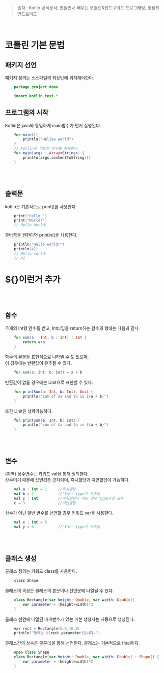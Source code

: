 > 출처 : Kotlin 공식문서, 만들면서 배우는 코틀린&안드로이드 프로그래밍, 깡쌤의 안드로이드

<br>

# 코틀린 기본 문법


## 패키지 선언
패키지 정의는 소스파일의 최상단에 위치해야한다.
```kotlin
    package project.demo

    import kotlin.test.*
```

## 프로그램의 시작
Kotlin은 java와 동일하게 main함수가 먼저 실행된다.
```kotlin
    fun main(){
        println("Hellow world")
    }
    // kotlin은 다양한 인수를 허용한다.
    fun main(args : Array<String>) {
        println(args.contentToString())
    }

```

<br><br>

## 출력문
kotlin은 기본적으로 print()를 사용한다.
```kotlin
    print("Hello ") 
    print("World!")
    // Hello World!
```
줄바꿈을 원한다면 println()을 사용한다.
```kotlin
    println("Hello world!")
    println(42)
    // Hello world!
    // 42
```
# ${}이런거 추가



<br><br>

## 함수
두개의 Int형 인수를 받고, Int타입을 return하는 함수의 형태는 다음과 같다.
```kotlin
    fun sum(a : Int, b : Int) : Int {
        return a+b
    }
```
함수의 본문을 표현식으로 나타낼 수 도 있으며,  
이 경우에는 반환값이 유추될 수 있다.
```kotlin
    fun sum(a: Int, b: Int) = a + b
```
반환값이 없을 경우에는 Unit으로 표현할 수 있다.
```kotlin
    fun printSum(a: Int, b: Int): Unit {
        println("sum of $a and $b is ${a + b}")
    }
```
또한 Unit은 생략가능하다.
```kotlin
    fun printSum(a: Int, b: Int) {
        println("sum of $a and $b is ${a + b}")
    }
``` 

<br><br>

## 변수
(지역) 상수변수는 키워드 val을 통해 정의한다.  
 상수이기 때문에 값변경은 금지되며, 즉시할당과 지연할당이 가능하다.
```kotlin
    val a : Int = 1     //즉시할당
    val b = 2           //'Int' type이 유추됨
    val c : Int         //즉시할당이 아닌 경우 type지정 필수
    c = 3               //지연할당
``` 

상수가 아닌 일반 변수를 선언할 경우 키워드 var을 사용한다.
```kotlin
    val x : Int = 5
    val y = 6           //'Int' type이 유추됨
``` 
<br><br>

## 클래스 생성
클래스 정의는 키워드 class를 사용한다.
```kotlin
    class Shape
``` 
클래스의 속성은 클래스의 본문이나 선언문에 나열될 수 있다.
```kotlin
    class Rectangle(var height: Double, var width: Double){
        var parameter = (height+width)*2
    }
``` 
클래스 선언에 나열된 매개변수가 있는 기본 생성자는 자동으로 생성된다.
```kotlin
    var rect = Rectangle(5.0,10.0)
    println("둘레는 ${rect.parameter}입니다.")
``` 

클래스간의 상속은 콜론(:)을 통해 선언한다. 클래스는 기본적으로 final이다.
```kotlin
    open class Shape
    class Rectangle(var height: Double, var width: Double) : Shape() {
        var parameter = (height+width)*2
    }

``` 